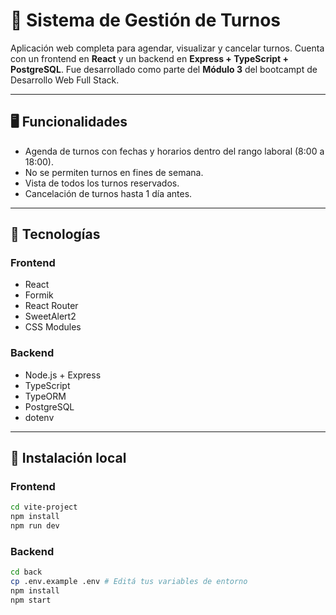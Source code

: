 # 📅 Sistema de Gestión de Turnos

Aplicación web completa para agendar, visualizar y cancelar turnos. Cuenta con un frontend en **React** y un backend en **Express + TypeScript + PostgreSQL**. Fue desarrollado como parte del **Módulo 3** del bootcampt de Desarrollo Web Full Stack.

---

## 🖥️ Funcionalidades

- Agenda de turnos con fechas y horarios dentro del rango laboral (8:00 a 18:00).
- No se permiten turnos en fines de semana.
- Vista de todos los turnos reservados.
- Cancelación de turnos hasta 1 día antes.

---

## 🔑 Tecnologías

### Frontend
- React
- Formik
- React Router
- SweetAlert2
- CSS Modules

### Backend
- Node.js + Express
- TypeScript
- TypeORM
- PostgreSQL
- dotenv

---

## 🚀 Instalación local

### Frontend

```bash
cd vite-project
npm install
npm run dev
```

### Backend
```bash
cd back
cp .env.example .env # Editá tus variables de entorno
npm install
npm start
